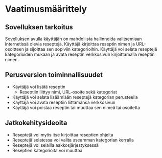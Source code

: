 # Vaatimusmäärittely

## Sovelluksen tarkoitus

Sovelluksen avulla käyttäjän on mahdollista hallinnoida valitsemiaan internetissä olevia reseptejä.
Käyttäjä kirjoittaa reseptin nimen ja URL-osoitteen ja sijoittaa sen sopiviin kategorioihin.
Käyttäjä voi selata reseptejä kategorioiden mukaan ja avata reseptin verkkosivun kirjoittamalla reseptin nimen.

## Perusversion toiminnallisuudet
- Käyttäjä voi lisätä reseptin
  - Reseptiin liittyy nimi, URL-osoite sekä kategoriat
- Käyttäjä voi selata lisäämiään reseptejä kategorian perusteella
- Käyttäjä voi avata reseptiin liittämänsä verkkosivun
- Käyttäjä voi poistaa reseptin tai muuttaa sen nimeä tai osoitetta

## Jatkokehitysideoita
- Reseptejä voi myös itse kirjoittaa reseptien ohjeita
- Reseptejä selatessa voi valita useamman kategorian kerralla
- Reseptejä voi selailla aakkosjärjestyksessä
- Reseptien kategorioita voi muuttaa
